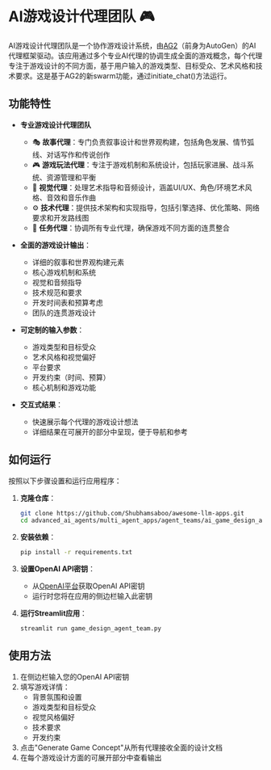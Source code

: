 # AI游戏设计代理团队 🎮

AI游戏设计代理团队是一个协作游戏设计系统，由[AG2](https://github.com/ag2ai/ag2?tab=readme-ov-file)（前身为AutoGen）的AI代理框架驱动。该应用通过多个专业AI代理的协调生成全面的游戏概念，每个代理专注于游戏设计的不同方面，基于用户输入的游戏类型、目标受众、艺术风格和技术要求。这是基于AG2的新swarm功能，通过initiate_chat()方法运行。

## 功能特性

- **专业游戏设计代理团队**

  - 🎭 **故事代理**：专门负责叙事设计和世界观构建，包括角色发展、情节弧线、对话写作和传说创作
  - 🎮 **游戏玩法代理**：专注于游戏机制和系统设计，包括玩家进展、战斗系统、资源管理和平衡
  - 🎨 **视觉代理**：处理艺术指导和音频设计，涵盖UI/UX、角色/环境艺术风格、音效和音乐作曲
  - ⚙️ **技术代理**：提供技术架构和实现指导，包括引擎选择、优化策略、网络要求和开发路线图
  - 🎯 **任务代理**：协调所有专业代理，确保游戏不同方面的连贯整合

- **全面的游戏设计输出**：

  - 详细的叙事和世界观构建元素
  - 核心游戏机制和系统
  - 视觉和音频指导
  - 技术规范和要求
  - 开发时间表和预算考虑
  - 团队的连贯游戏设计

- **可定制的输入参数**：

  - 游戏类型和目标受众
  - 艺术风格和视觉偏好
  - 平台要求
  - 开发约束（时间、预算）
  - 核心机制和游戏功能

- **交互式结果**：
  - 快速展示每个代理的游戏设计想法
  - 详细结果在可展开的部分中呈现，便于导航和参考

## 如何运行

按照以下步骤设置和运行应用程序：

1. **克隆仓库**：

   ```bash
   git clone https://github.com/Shubhamsaboo/awesome-llm-apps.git
   cd advanced_ai_agents/multi_agent_apps/agent_teams/ai_game_design_agent_team
   ```

2. **安装依赖**：

   ```bash
   pip install -r requirements.txt
   ```

3. **设置OpenAI API密钥**：

   - 从[OpenAI平台](https://platform.openai.com)获取OpenAI API密钥
   - 运行时您将在应用的侧边栏输入此密钥

4. **运行Streamlit应用**：
   ```bash
   streamlit run game_design_agent_team.py
   ```

## 使用方法

1. 在侧边栏输入您的OpenAI API密钥
2. 填写游戏详情：
   - 背景氛围和设置
   - 游戏类型和目标受众
   - 视觉风格偏好
   - 技术要求
   - 开发约束
3. 点击"Generate Game Concept"从所有代理接收全面的设计文档
4. 在每个游戏设计方面的可展开部分中查看输出
